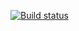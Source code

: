 [![Build status](https://ci.appveyor.com/api/projects/status/s18e6jys1e8qvl53?svg=true)](https://ci.appveyor.com/project/Pezu-git/chat-frontend)

